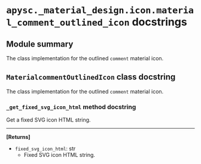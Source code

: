 # `apysc._material_design.icon.material_comment_outlined_icon` docstrings

## Module summary

The class implementation for the outlined `comment` material icon.

## `MaterialcommentOutlinedIcon` class docstring

The class implementation for the outlined `comment` material icon.

### `_get_fixed_svg_icon_html` method docstring

Get a fixed SVG icon HTML string.<hr>

**[Returns]**

- `fixed_svg_icon_html`: str
  - Fixed SVG icon HTML string.